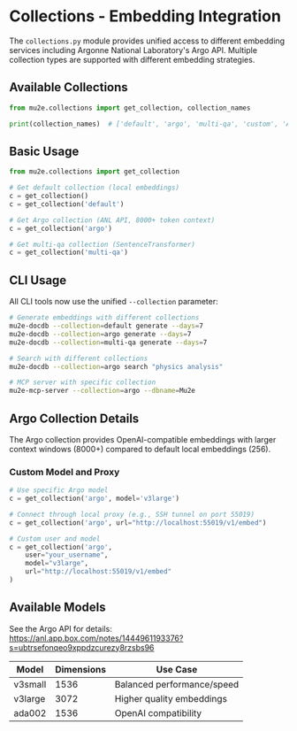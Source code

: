 # Collections - Embedding Integration

The `collections.py` module provides unified access to different embedding services including Argonne National Laboratory's Argo API. Multiple collection types are supported with different embedding strategies.

## Available Collections

```python
from mu2e.collections import get_collection, collection_names

print(collection_names)  # ['default', 'argo', 'multi-qa', 'custom', 'ATLAS']
```

## Basic Usage

```python
from mu2e.collections import get_collection

# Get default collection (local embeddings)
c = get_collection()
c = get_collection('default')

# Get Argo collection (ANL API, 8000+ token context)  
c = get_collection('argo')

# Get multi-qa collection (SentenceTransformer)
c = get_collection('multi-qa')
```

## CLI Usage

All CLI tools now use the unified `--collection` parameter:

```bash
# Generate embeddings with different collections
mu2e-docdb --collection=default generate --days=7
mu2e-docdb --collection=argo generate --days=7
mu2e-docdb --collection=multi-qa generate --days=7

# Search with different collections
mu2e-docdb --collection=argo search "physics analysis"

# MCP server with specific collection
mu2e-mcp-server --collection=argo --dbname=Mu2e
```

## Argo Collection Details

The Argo collection provides OpenAI-compatible embeddings with larger context windows (8000+) compared to default local embeddings (256).

### Custom Model and Proxy

```python
# Use specific Argo model
c = get_collection('argo', model='v3large')

# Connect through local proxy (e.g., SSH tunnel on port 55019)
c = get_collection('argo', url="http://localhost:55019/v1/embed")

# Custom user and model
c = get_collection('argo', 
    user="your_username",
    model="v3large", 
    url="http://localhost:55019/v1/embed"
)
```

## Available Models
See the Argo API for details: https://anl.app.box.com/notes/1444961193376?s=ubtrsefonqeo9xppdzcurezy8rzsbs96

| Model | Dimensions | Use Case |
|-------|------------|----------|
| v3small | 1536 | Balanced performance/speed |
| v3large | 3072 | Higher quality embeddings |
| ada002 | 1536 | OpenAI compatibility |
